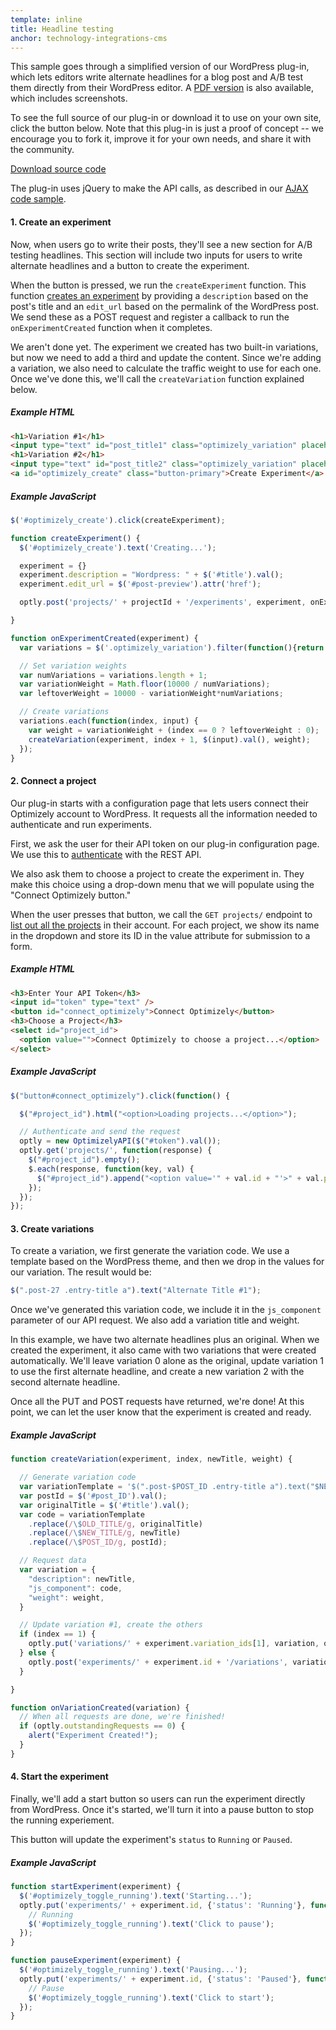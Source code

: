 ```yaml
---
template: inline
title: Headline testing
anchor: technology-integrations-cms
---
```


This sample goes through a simplified version of our WordPress plug-in, which lets editors write alternate headlines for a blog post and A/B test them directly from their WordPress editor. A [PDF version](https://blog.optimizely.com/wp-content/uploads/2015/05/OptimizelyHeadlineTesting.pdf) is also available, which includes screenshots.

To see the full source of our plug-in or download it to use on your own site, click the button below. Note that this plug-in is just a proof of concept -- we encourage you to fork it, improve it for your own needs, and share it with the community.

<a class="button" target="_blank" href="https://github.com/optimizely/wordpress-plugin">Download source code</a>

The plug-in uses jQuery to make the API calls, as described in our [AJAX code sample](#ajax).

#### 1. Create an experiment

Now, when users go to write their posts, they'll see a new section for A/B testing headlines. This section will include two inputs for users to write alternate headlines and a button to create the experiment.

When the button is pressed, we run the `createExperiment` function. This function [creates an experiment]({{site.paths.rest}}#create-experiment) by providing a `description` based on the post's title and an `edit_url` based on the permalink of the WordPress post. We send these as a POST request and register a callback to run the `onExperimentCreated` function when it completes.

We aren't done yet. The experiment we created has two built-in variations, but now we need to add a third and update the content. Since we're adding a variation, we also need to calculate the traffic weight to use for each one. Once we've done this, we'll call the `createVariation` function explained below.

##### Example HTML
```html
<h1>Variation #1</h1>
<input type="text" id="post_title1" class="optimizely_variation" placeholder="Alternate Title 1">
<h1>Variation #2</h1>
<input type="text" id="post_title2" class="optimizely_variation" placeholder="Alternate Title 2">
<a id="optimizely_create" class="button-primary">Create Experiment</a>
```

##### Example JavaScript
```js
$('#optimizely_create').click(createExperiment);

function createExperiment() {
  $('#optimizely_create').text('Creating...');

  experiment = {}
  experiment.description = "Wordpress: " + $('#title').val();
  experiment.edit_url = $('#post-preview').attr('href');

  optly.post('projects/' + projectId + '/experiments', experiment, onExperimentCreated);

}

function onExperimentCreated(experiment) {
  var variations = $('.optimizely_variation').filter(function(){return $(this).val().length > 0})

  // Set variation weights
  var numVariations = variations.length + 1;
  var variationWeight = Math.floor(10000 / numVariations);
  var leftoverWeight = 10000 - variationWeight*numVariations;

  // Create variations
  variations.each(function(index, input) {
    var weight = variationWeight + (index == 0 ? leftoverWeight : 0);
    createVariation(experiment, index + 1, $(input).val(), weight);
  });
}
```

#### 2. Connect a project
Our plug-in starts with a configuration page that lets users connect their Optimizely account to WordPress. It requests all the information needed to authenticate and run experiments.

First, we ask the user for their API token on our plug-in configuration page. We use this to [authenticate]({{site.paths.rest}}#authentication) with the REST API.

We also ask them to choose a project to create the experiment in. They make this choice using a drop-down menu that we will populate using the "Connect Optimizely button."

When the user presses that button, we call the `GET projects/` endpoint to [list out all the projects]({{site.paths.rest}}#list-projects) in their account. For each project, we show its name in the dropdown and store its ID in the value attribute for submission to a form.

##### Example HTML
```html
<h3>Enter Your API Token</h3>
<input id="token" type="text" />
<button id="connect_optimizely">Connect Optimizely</button>
<h3>Choose a Project</h3>
<select id="project_id">
  <option value="">Connect Optimizely to choose a project...</option>
</select>
```

##### Example JavaScript
```js
$("button#connect_optimizely").click(function() {

  $("#project_id").html("<option>Loading projects...</option>");

  // Authenticate and send the request
  optly = new OptimizelyAPI($("#token").val());
  optly.get('projects/', function(response) {
    $("#project_id").empty();
    $.each(response, function(key, val) {
      $("#project_id").append("<option value='" + val.id + "'>" + val.project_name + "</option>");
    });
  });
});
```

#### 3. Create variations

To create a variation, we first generate the variation code. We use a template based on the WordPress theme, and then we drop in the values for our variation. The result would be:

```js
$(".post-27 .entry-title a").text("Alternate Title #1");
```

Once we've generated this variation code, we include it in the `js_component` parameter of our API request. We also add a variation title and weight.

In this example, we have two alternate headlines plus an original. When we created the experiment, it also came with two variations that were created automatically. We'll leave variation 0 alone as the original, update variation 1 to use the first alternate headline, and create a new variation 2 with the second alternate headline.

Once all the PUT and POST requests have returned, we're done! At this point, we can let the user know that the experiment is created and ready.

##### Example JavaScript
```js
function createVariation(experiment, index, newTitle, weight) {

  // Generate variation code
  var variationTemplate = '$(".post-$POST_ID .entry-title a").text("$NEW_TITLE");';
  var postId = $('#post_ID').val();
  var originalTitle = $('#title').val();
  var code = variationTemplate
    .replace(/\$OLD_TITLE/g, originalTitle)
    .replace(/\$NEW_TITLE/g, newTitle)
    .replace(/\$POST_ID/g, postId);

  // Request data
  var variation = {
    "description": newTitle,
    "js_component": code,
    "weight": weight,
  }

  // Update variation #1, create the others
  if (index == 1) {
    optly.put('variations/' + experiment.variation_ids[1], variation, onVariationCreated);
  } else {
    optly.post('experiments/' + experiment.id + '/variations', variation, onVariationCreated);
  }

}

function onVariationCreated(variation) {
  // When all requests are done, we're finished!
  if (optly.outstandingRequests == 0) {
    alert("Experiment Created!");
  }
}
```

#### 4. Start the experiment
Finally, we'll add a start button so users can run the experiment directly from WordPress. Once it's started, we'll turn it into a pause button to stop the running experiement.

This button will update the experiment's `status` to `Running` or `Paused`.

##### Example JavaScript
```js
function startExperiment(experiment) {
  $('#optimizely_toggle_running').text('Starting...');
  optly.put('experiments/' + experiment.id, {'status': 'Running'}, function(response) {
    // Running
    $('#optimizely_toggle_running').text('Click to pause');
  });
}

function pauseExperiment(experiment) {
  $('#optimizely_toggle_running').text('Pausing...');
  optly.put('experiments/' + experiment.id, {'status': 'Paused'}, function(response) {
    // Pause
    $('#optimizely_toggle_running').text('Click to start');
  });
}
```
